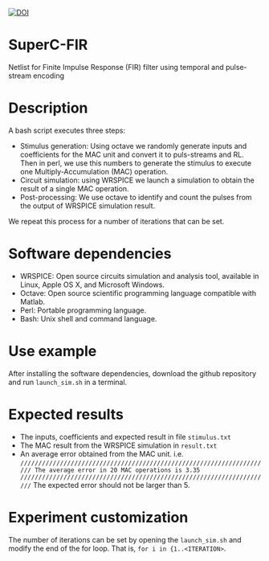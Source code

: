 [![DOI](https://zenodo.org/badge/DOI/10.5281/zenodo.5746714.svg)](https://doi.org/10.5281/zenodo.5746714)

# SuperC-FIR
Netlist for Finite Impulse Response (FIR) filter using temporal and pulse-stream encoding

# Description

A bash script executes three steps: 
* Stimulus generation: Using octave we randomly generate inputs and coefficients for the MAC unit and convert it to puls-streams and RL. Then in perl, we use this numbers to generate the stimulus to execute one Multiply-Accumulation (MAC) operation. 
* Circuit simulation: using WRSPICE we launch a simulation to obtain the result of a single MAC operation.
* Post-processing: We use octave to identify and count the pulses from the output of WRSPICE simulation result.

We repeat this process for a number of iterations that can be set. 

# Software dependencies

* WRSPICE: Open source circuits simulation and analysis tool, available in Linux, Apple OS X, and Microsoft Windows. 
* Octave: Open source scientific programming language compatible with Matlab. 
* Perl: Portable programming language. 
* Bash: Unix shell and command language.

# Use example

After installing the software dependencies, download the github repository and run `launch_sim.sh` in a terminal. 

# Expected results

* The inputs, coefficients and expected result in file `stimulus.txt`
* The MAC result from the WRSPICE simulation in `result.txt`
* An average error obtained from the MAC unit. i.e.
`//////////////////////////////////////////////////////////////////////
The average error in 20 MAC operations is 3.35
//////////////////////////////////////////////////////////////////////`
The expected error should not be larger than 5.

# Experiment customization
The number of iterations can be set by opening the `launch_sim.sh` and modify the end of the for loop. That is, `for i in {1..<ITERATION>`.

